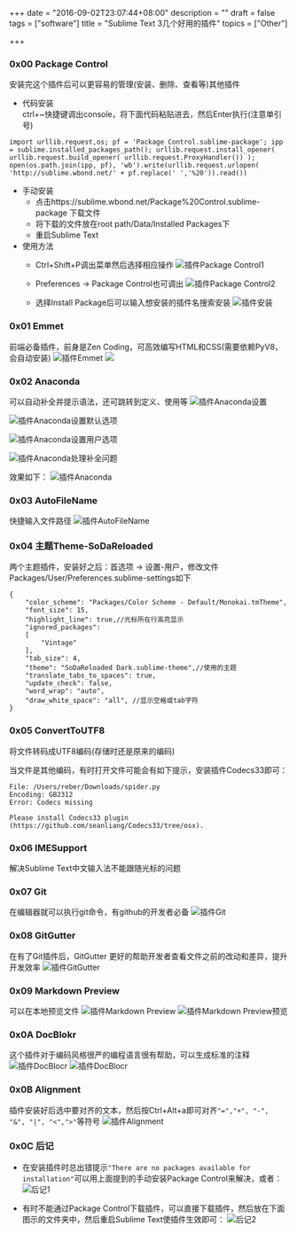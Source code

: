 +++
date = "2016-09-02T23:07:44+08:00"
description = ""
draft = false
tags = ["software"]
title = "Sublime Text 3几个好用的插件"
topics = ["Other"]

+++

### 0x00 Package Control
安装完这个插件后可以更容易的管理(安装、删除、查看等)其他插件  

* 代码安装  
ctrl+~快捷键调出console，将下面代码粘贴进去，然后Enter执行(注意单引号)

```
import urllib.request,os; pf = 'Package Control.sublime-package'; ipp = sublime.installed_packages_path(); urllib.request.install_opener( urllib.request.build_opener( urllib.request.ProxyHandler()) ); open(os.path.join(ipp, pf), 'wb').write(urllib.request.urlopen( 'http://sublime.wbond.net/' + pf.replace(' ','%20')).read())
```

* 手动安装  
    * 点击https://sublime.wbond.net/Package%20Control.sublime-package 下载文件
    * 将下载的文件放在root path/Data/Installed Packages下
    * 重启Sublime Text
* 使用方法
    * Ctrl+Shift+P调出菜单然后选择相应操作
    ![插件Package Control1](/img/post/sublime_package_control1.png)

    * Preferences -> Package Control也可调出
    ![插件Package Control2](/img/post/sublime_package_control2.png)

    * 选择Install Package后可以输入想安装的插件名搜索安装
    ![插件安装](/img/post/sublime_install.png)

### 0x01 Emmet
前端必备插件，前身是Zen Coding，可高效编写HTML和CSS(需要依赖PyV8，会自动安装)
![插件Emmet](/img/post/sublime_emmet.png)
[![](/img/post/sublime_emmet_demo.png)](http://emmet.io/)

### 0x02 Anaconda
可以自动补全并提示语法，还可跳转到定义、使用等
![插件Anaconda设置](/img/post/sublime_anaconda_set.png)

![插件Anaconda设置默认选项](/img/post/sublime_anaconda_set_default.png)

![插件Anaconda设置用户选项](/img/post/sublime_anaconda_set_user.png)

![插件Anaconda处理补全问题](/img/post/sublime_anaconda_add_file.png)

效果如下：
![插件Anaconda](/img/post/sublime_anaconda.png)

### 0x03 AutoFileName
快捷输入文件路径
![插件AutoFileName](/img/post/sublime_autofilename.png)

### 0x04 主题Theme-SoDaReloaded
两个主题插件，安装好之后：首选项 -> 设置-用户，修改文件Packages/User/Preferences.sublime-settings如下
```
{
    "color_scheme": "Packages/Color Scheme - Default/Monokai.tmTheme",
    "font_size": 15,
    "highlight_line": true,//光标所在行高亮显示
    "ignored_packages":
    [
        "Vintage"
    ],
    "tab_size": 4,
    "theme": "SoDaReloaded Dark.sublime-theme",//使用的主题
    "translate_tabs_to_spaces": true,
    "update_check": false,
    "word_wrap": "auto",
    "draw_white_space": "all", //显示空格或tab字符
}
```

### 0x05 ConvertToUTF8
将文件转码成UTF8编码(存储时还是原来的编码)

当文件是其他编码，有时打开文件可能会有如下提示，安装插件Codecs33即可：
```
File: /Users/reber/Downloads/spider.py
Encoding: GB2312
Error: Codecs missing

Please install Codecs33 plugin (https://github.com/seanliang/Codecs33/tree/osx).
```

### 0x06 IMESupport
解决Sublime Text中文输入法不能跟随光标的问题

### 0x07 Git
在编辑器就可以执行git命令，有github的开发者必备
![插件Git](/img/post/sublime_git.png)

### 0x08 GitGutter
在有了Git插件后，GitGutter 更好的帮助开发者查看文件之前的改动和差异，提升开发效率
![插件GitGutter](/img/post/sublime_gitgutter.png)

### 0x09 Markdown Preview
可以在本地预览文件
![插件Markdown Preview](/img/post/sublime_markdown_preview.png)
![插件Markdown Preview预览](/img/post/sublime_markdown_preview_html.png)

### 0x0A DocBlokr
这个插件对于编码风格很严的编程语言很有帮助，可以生成标准的注释
![插件DocBlocr](/img/post/sublime_docblocr1.gif)
![插件DocBlocr](/img/post/sublime_docblocr2.gif)

### 0x0B Alignment
插件安装好后选中要对齐的文本，然后按Ctrl+Alt+a即可对齐```"=","+", "-", "&", "|", "<",">"```等符号
![插件Alignment](/img/post/sublime_alignment.gif)

### 0x0C 后记
* 在安装插件时总出错提示```"There are no packages available for installation"```可以用上面提到的手动安装Package Control来解决，或者：
![后记1](/img/post/sublime_end1.png)

* 有时不能通过Package Control下载插件，可以直接下载插件，然后放在下面图示的文件夹中，然后重启Sublime Text使插件生效即可：
![后记2](/img/post/sublime_end2.png)
